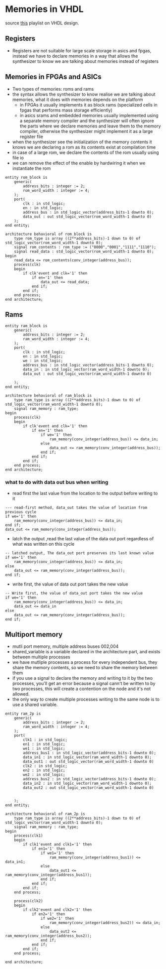 # Memories in VHDL 
source [this](https://www.youtube.com/playlist?list=PLyWAP9QBe16p2HXVcyEgGAFicXJI797jK) playlist on VHDL design.

## Registers
- Registers are not suitable for large scale storage in asics and fpgas, instead we have to declare memories in a way that allows the synthesizer to know we are talking about memories instead of registers

## Memories in FPGAs and ASICs
- Two types of memories: roms and rams
- the syntax allows the synthesizer to know realise we are talking about memories, what it does with memories depends on the platform
    - in FPGAs it usually implements it as block rams (specialized cells in fpgas that performs mass storage efficiently)
    - in asics srams and embedded memories usually implemented using a separate memory compiler and the synthesizer will often ignore the parts where we declare memories and leave them to the memory compiler, otherwise the synthesizer might implement it as a large register file
- when the synthesizer see the initialization of the memory contents it knows we are declaring a rom as its contents exist at compilation time
- in case of a large rom, we declare the contents of the rom usually using file io
- we can remove the effect of the enable by hardwiring it when we instantiate the rom

```
entity rom_block is
    generic(
        address_bits : integer := 2;
        rom_word_width : integer := 4;
    );
    port(
        clk : in std_logic;
        en : in std_logic;
        address_bus : in std_logic_vector(address_bits-1 downto 0);
        data_out : out std_logic_vector(rom_word_width-1 downto 0)
    );
end entity;

architecture behavioral of rom_block is
    type rom_type is array ((2**address_bits)-1 down to 0) of std_logic_vector(rom_word_width-1 downto 0);
    signal rom_contents : rom_type := ("0000","0001","1111","1110");
    signal read_data : std_logic_vector(rom_word_width-1 downto 0);
begin
    read_data <= rom_contents(conv_integer(address_bus));
    process(clk)
    begin
        if clk'event and clk='1' then
            if en='1' then
                data_out <= read_data;
            end if;
        end if;
    end process;
end architecture;
```

## Rams
```
entity ram_block is
    generic(
        address_bits : integer := 2;
        ram_word_width : integer := 4;
    );
    port(
        clk : in std_logic;
        en : in std_logic;
        we : in std_logic;
        address_bus : in std_logic_vector(address_bits-1 downto 0);
        data_in : in std_logic_vector(ram_word_width-1 downto 0);
        data_out : out std_logic_vector(ram_word_width-1 downto 0)

    );
end entity;

architecture behavioral of ram_block is
    type ram_type is array ((2**address_bits)-1 down to 0) of std_logic_vector(ram_word_width-1 downto 0);
    signal ram_memory : ram_type;
begin
    process(clk)
    begin
        if clk'event and clk='1' then
            if en='1' then
                if we='1' then
                    ram_memory(conv_integer(address_bus)) <= data_in;
                else
                    data_out <= ram_memory(conv_integer(address_bus));
                end if;
            end if;
        end if;
    end process;
end architecture;
```

### what to do with data out bus when writing 
- read first the last value from the location to the output before writing to it
```
--- read-first method, data_out takes the value of location from previous cycle
if we='1' then
    ram_memory(conv_integer(address_bus)) <= data_in;
end if;
data_out <= ram_memory(conv_integer(address_bus));
```
- latch the output ,read the last value of the data out port regardless of what was written on this cycle
```
-- latched output, The data_out port preserves its last known value
if we='1' then
    ram_memory(conv_integer(address_bus)) <= data_in;
else
    data_out <= ram_memory(conv_integer(address_bus));
end if;
```
- write first, the value of data out port takes the new value
```
-- Write first, the value of data_out port takes the new value
if we='1' then
    ram_memory(conv_integer(address_bus)) <= data_in;
    data_out <= data_in
else
    data_out <= ram_memory(conv_integer(address_bus));
end if;

```

## Multiport memory
- mutli port memory, multiple address buses 002,004
- shared_variable is a variable declared in the architecture part, and exists between multiple processes 
- we have mutliple processes a process for every independent bus, they share the memory contents, so we need to share the memory between them
- if you use a signal to declare the memory and writing to it by the two processes, you'll get an error because a signal cann't be written to by two processes, this will create a contention on the node and it's not allowed.
- the only way to create multiple processes writing to the same node is to use a shared variable.

```
entity ram_2p is
    generic(
        address_bits : integer := 2;
        ram_word_width : integer := 4;
    );
    port(
        clk1 : in std_logic;
        en1 : in std_logic;
        we1 : in std_logic;
        address_bus1 : in std_logic_vector(address_bits-1 downto 0);
        data_in1 : in std_logic_vector(ram_word_width-1 downto 0);
        data_out1 : out std_logic_vector(ram_word_width-1 downto 0)
        clk2 : in std_logic;
        en2 : in std_logic;
        we2 : in std_logic;
        address_bus2 : in std_logic_vector(address_bits-1 downto 0);
        data_in2 : in std_logic_vector(ram_word_width-1 downto 0);
        data_out2 : out std_logic_vector(ram_word_width-1 downto 0)


    );
end entity;

architecture behavioral of ram_2p is
    type ram_type is array ((2**address_bits)-1 down to 0) of std_logic_vector(ram_word_width-1 downto 0);
    signal ram_memory : ram_type;
begin
    process(clk1)
    begin
        if clk1'event and clk1='1' then
            if en1='1' then
                if we1='1' then
                    ram_memory(conv_integer(address_bus1)) <= data_in1;
                else
                    data_out1 <= ram_memory(conv_integer(address_bus1));
                end if;
            end if;
        end if;
    end process;

    process(clk2)
    begin
        if clk2'event and clk2='1' then
            if en2='1' then
                if we2='1' then
                    ram_memory(conv_integer(address_bus2)) <= data_in;
                else
                    data_out2 <= ram_memory(conv_integer(address_bus2));
                end if;
            end if;
        end if;
    end process;

end architecture;
```
